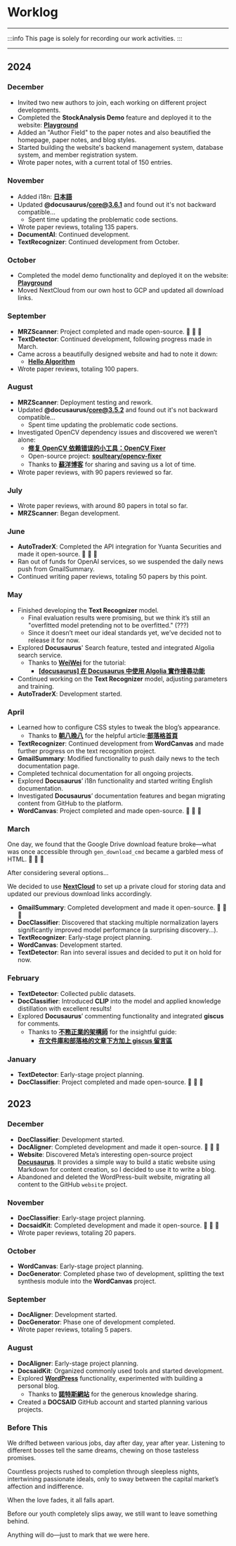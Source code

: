 # Worklog

---

:::info
This page is solely for recording our work activities.
:::

---

## 2024

### December

- Invited two new authors to join, each working on different project developments.
- Completed the **StockAnalysis Demo** feature and deployed it to the website: [**Playground**](https://docsaid.org/playground/stock-demo)
- Added an "Author Field" to the paper notes and also beautified the homepage, paper notes, and blog styles.
- Started building the website's backend management system, database system, and member registration system.
- Wrote paper notes, with a current total of 150 entries.

### November

- Added i18n: [**日本語**](https://docsaid.org/ja/)
- Updated **@docusaurus/core@3.6.1** and found out it's not backward compatible...
  - Spent time updating the problematic code sections.
- Wrote paper reviews, totaling 135 papers.
- **DocumentAI**: Continued development.
- **TextRecognizer**: Continued development from October.

### October

- Completed the model demo functionality and deployed it on the website: [**Playground**](https://docsaid.org/playground/docaligner-demo)
- Moved NextCloud from our own host to GCP and updated all download links.

### September

- **MRZScanner**: Project completed and made open-source. 🎉 🎉 🎉
- **TextDetector**: Continued development, following progress made in March.
- Came across a beautifully designed website and had to note it down:
  - [**Hello Algorithm**](https://www.hello-algo.com/)
- Wrote paper reviews, totaling 100 papers.

### August

- **MRZScanner**: Deployment testing and rework.
- Updated **@docusaurus/core@3.5.2** and found out it's not backward compatible...
  - Spent time updating the problematic code sections.
- Investigated OpenCV dependency issues and discovered we weren’t alone:
  - [**修复 OpenCV 依赖错误的小工具：OpenCV Fixer**](https://soulteary.com/2024/01/07/fix-opencv-dependency-errors-opencv-fixer.html)
  - Open-source project: [**soulteary/opencv-fixer**](https://github.com/soulteary/opencv-fixer/tree/main)
  - Thanks to [**蘇洋博客**](https://soulteary.com/) for sharing and saving us a lot of time.
- Wrote paper reviews, with 90 papers reviewed so far.

### July

- Wrote paper reviews, with around 80 papers in total so far.
- **MRZScanner**: Began development.

### June

- **AutoTraderX**: Completed the API integration for Yuanta Securities and made it open-source. 🎉 🎉 🎉
- Ran out of funds for OpenAI services, so we suspended the daily news push from GmailSummary.
- Continued writing paper reviews, totaling 50 papers by this point.

### May

- Finished developing the **Text Recognizer** model.
  - Final evaluation results were promising, but we think it’s still an "overfitted model pretending not to be overfitted." (???)
  - Since it doesn’t meet our ideal standards yet, we’ve decided not to release it for now.
- Explored **Docusaurus**' Search feature, tested and integrated Algolia search service.
  - Thanks to [**WeiWei**](https://github.com/WeiYun0912) for the tutorial:
    - [**[docusaurus] 在 Docusaurus 中使用 Algolia 實作搜尋功能**](https://wei-docusaurus-vercel.vercel.app/docs/Docusaurus/Algolia)
- Continued working on the **Text Recognizer** model, adjusting parameters and training.
- **AutoTraderX**: Development started.

### April

- Learned how to configure CSS styles to tweak the blog’s appearance.
  - Thanks to [**朝八晚八**](https://from8to8.com/) for the helpful article:[**部落格首頁**](https://from8to8.com/docs/Website/blog/blog_homepage/)
- **TextRecognizer**: Continued development from **WordCanvas** and made further progress on the text recognition project.
- **GmailSummary**: Modified functionality to push daily news to the tech documentation page.
- Completed technical documentation for all ongoing projects.
- Explored **Docusaurus**’ i18n functionality and started writing English documentation.
- Investigated **Docusaurus**’ documentation features and began migrating content from GitHub to the platform.
- **WordCanvas**: Project completed and made open-source. 🎉 🎉 🎉

### March

One day, we found that the Google Drive download feature broke—what was once accessible through `gen_download_cmd` became a garbled mess of HTML. 👻 👻 👻

After considering several options...

We decided to use [**NextCloud**](https://github.com/nextcloud) to set up a private cloud for storing data and updated our previous download links accordingly.

- **GmailSummary**: Completed development and made it open-source. 🎉 🎉 🎉
- **DocClassifier**: Discovered that stacking multiple normalization layers significantly improved model performance (a surprising discovery...).
- **TextRecognizer**: Early-stage project planning.
- **WordCanvas**: Development started.
- **TextDetector**: Ran into several issues and decided to put it on hold for now.

### February

- **TextDetector**: Collected public datasets.
- **DocClassifier**: Introduced **CLIP** into the model and applied knowledge distillation with excellent results!
- Explored **Docusaurus**’ commenting functionality and integrated **giscus** for comments.
  - Thanks to [**不務正業的架構師**](https://ouch1978.github.io/) for the insightful guide:
    - [**在文件庫和部落格的文章下方加上 giscus 留言區**](https://ouch1978.github.io/docs/docusaurus/customization/add-giscus-to-docusaurus)

### January

- **TextDetector**: Early-stage project planning.
- **DocClassifier**: Project completed and made open-source. 🎉 🎉 🎉

## 2023

### December

- **DocClassifier**: Development started.
- **DocAligner**: Completed development and made it open-source. 🎉 🎉 🎉
- **Website**: Discovered Meta’s interesting open-source project [**Docusaurus**](https://github.com/facebook/docusaurus). It provides a simple way to build a static website using Markdown for content creation, so I decided to use it to write a blog.
- Abandoned and deleted the WordPress-built website, migrating all content to the GitHub `website` project.

### November

- **DocClassifier**: Early-stage project planning.
- **DocsaidKit**: Completed development and made it open-source. 🎉 🎉 🎉
- Wrote paper reviews, totaling 20 papers.

### October

- **WordCanvas**: Early-stage project planning.
- **DocGenerator**: Completed phase two of development, splitting the text synthesis module into the **WordCanvas** project.

### September

- **DocAligner**: Development started.
- **DocGenerator**: Phase one of development completed.
- Wrote paper reviews, totaling 5 papers.

### August

- **DocAligner**: Early-stage project planning.
- **DocsaidKit**: Organized commonly used tools and started development.
- Explored [**WordPress**](https://wordpress.org/) functionality, experimented with building a personal blog.
  - Thanks to [**諾特斯網站**](https://notesstartup.com/) for the generous knowledge sharing.
- Created a **DOCSAID** GitHub account and started planning various projects.

### Before This

We drifted between various jobs, day after day, year after year. Listening to different bosses tell the same dreams, chewing on those tasteless promises.

Countless projects rushed to completion through sleepless nights, intertwining passionate ideals, only to sway between the capital market’s affection and indifference.

When the love fades, it all falls apart.

Before our youth completely slips away, we still want to leave something behind.

Anything will do—just to mark that we were here.
